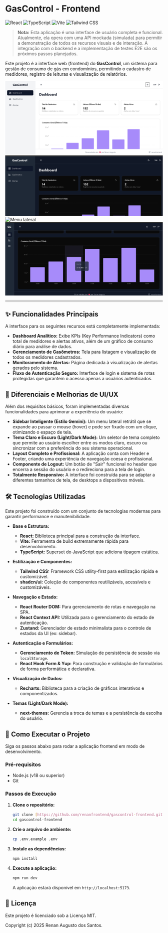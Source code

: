 # GasControl - Frontend

![React](https://img.shields.io/badge/React-20232A?style=for-the-badge&logo=react&logoColor=61DAFB)
![TypeScript](https://img.shields.io/badge/TypeScript-007ACC?style=for-the-badge&logo=typescript&logoColor=white)
![Vite](https://img.shields.io/badge/Vite-646CFF?style=for-the-badge&logo=vite&logoColor=white)
![Tailwind CSS](https://img.shields.io/badge/Tailwind_CSS-38B2AC?style=for-the-badge&logo=tailwind-css&logoColor=white)

> **Nota:** Esta aplicação é uma interface de usuário completa e funcional. Atualmente, ela opera com uma API mockada (simulada) para permitir a demonstração de todos os recursos visuais e de interação. A integração com o backend e a implementação de testes E2E são os próximos passos planejados.

Este projeto é a interface web (frontend) do **GasControl**, um sistema para gestão de consumo de gás em condomínios, permitindo o cadastro de medidores, registro de leituras e visualização de relatórios.

![Tema Claro](./dashboard-3-sidebar.png)
![Tema escuro](./dashboard-1-dark.png)
![Menu lateral](./dasboard-3-sidebar.png)
![Gráficos](./dashboard-chart.png)


---

## ✨ Funcionalidades Principais
A interface para os seguintes recursos está completamente implementada:

-   **Dashboard Analítico:** Exibe KPIs (Key Performance Indicators) como total de medidores e alertas ativos, além de um gráfico de consumo diário para análise de dados.
-   **Gerenciamento de Gasômetros:** Tela para listagem e visualização de todos os medidores cadastrados.
-   **Monitoramento de Alertas:** Página dedicada à visualização de alertas gerados pelo sistema.
-   **Fluxo de Autenticação Seguro:** Interface de login e sistema de rotas protegidas que garantem o acesso apenas a usuários autenticados.

## 💎 Diferenciais e Melhorias de UI/UX
Além dos requisitos básicos, foram implementadas diversas funcionalidades para aprimorar a experiência do usuário:

-   **Sidebar Inteligente (Estilo Gemini):** Um menu lateral retrátil que se expande ao passar o mouse (hover) e pode ser fixado com um clique, otimizando o espaço de tela.
-   **Tema Claro e Escuro (Light/Dark Mode):** Um seletor de tema completo que permite ao usuário escolher entre os modos claro, escuro ou sincronizar com a preferência do seu sistema operacional.
-   **Layout Completo e Profissional:** A aplicação conta com Header e Footer, criando uma experiência de navegação coesa e profissional.
-   **Componente de Logout:** Um botão de "Sair" funcional no header que encerra a sessão do usuário e o redireciona para a tela de login.
-   **Totalmente Responsivo:** A interface foi construída para se adaptar a diferentes tamanhos de tela, de desktops a dispositivos móveis.

## 🛠️ Tecnologias Utilizadas
Este projeto foi construído com um conjunto de tecnologias modernas para garantir performance e manutenibilidade.

-   **Base e Estrutura:**
    -   **React:** Biblioteca principal para a construção da interface.
    -   **Vite:** Ferramenta de build extremamente rápida para desenvolvimento.
    -   **TypeScript:** Superset do JavaScript que adiciona tipagem estática.

-   **Estilização e Componentes:**
    -   **Tailwind CSS:** Framework CSS utility-first para estilização rápida e customizável.
    -   **shadcn/ui:** Coleção de componentes reutilizáveis, acessíveis e customizáveis.

-   **Navegação e Estado:**
    -   **React Router DOM:** Para gerenciamento de rotas e navegação na SPA.
    -   **React Context API:** Utilizada para o gerenciamento do estado de autenticação.
    -   **Zustand:** Gerenciador de estado minimalista para o controle de estados da UI (ex: sidebar).

-   **Autenticação e Formulários:**
    -   **Gerenciamento de Token:** Simulação de persistência de sessão via `localStorage`.
    -   **React Hook Form & Yup:** Para construção e validação de formulários de forma performática e declarativa.

-   **Visualização de Dados:**
    -   **Recharts:** Biblioteca para a criação de gráficos interativos e componentizados.

-   **Temas (Light/Dark Mode):**
    -   **next-themes:** Gerencia a troca de temas e a persistência da escolha do usuário.

## 🚀 Como Executar o Projeto

Siga os passos abaixo para rodar a aplicação frontend em modo de desenvolvimento.

### Pré-requisitos
-   Node.js (v18 ou superior)
-   Git

### Passos de Execução

1.  **Clone o repositório:**
    ```bash
    git clone [https://github.com/renanfrontend/gascontrol-frontend.git](https://github.com/renanfrontend/gascontrol-frontend.git)
    cd gascontrol-frontend
    ```

2.  **Crie o arquivo de ambiente:**
    ```bash
    cp .env.example .env
    ```

3.  **Instale as dependências:**
    ```bash
    npm install
    ```

4.  **Execute a aplicação:**
    ```bash
    npm run dev
    ```
    A aplicação estará disponível em `http://localhost:5173`.

## 📝 Licença
Este projeto é licenciado sob a Licença MIT.

Copyright (c) 2025 Renan Augusto dos Santos.